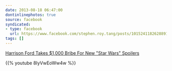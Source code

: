 ```yaml
---
date: 2013-08-18 06:47:00
dontinlinephotos: true
source: facebook
syndicated:
- type: facebook
  url: https://www.facebook.com/stephen.roy.tang/posts/10152411826288912
tags: []
---
```


[Harrison Ford Takes $1,000 Bribe For New "Star Wars" Spoilers](https://www.youtube.com/watch?v=8IyVwEoWw4w&list=UUi7GJNg51C3jgmYTUwqoUXA)



{{% youtube 8IyVwEoWw4w %}}